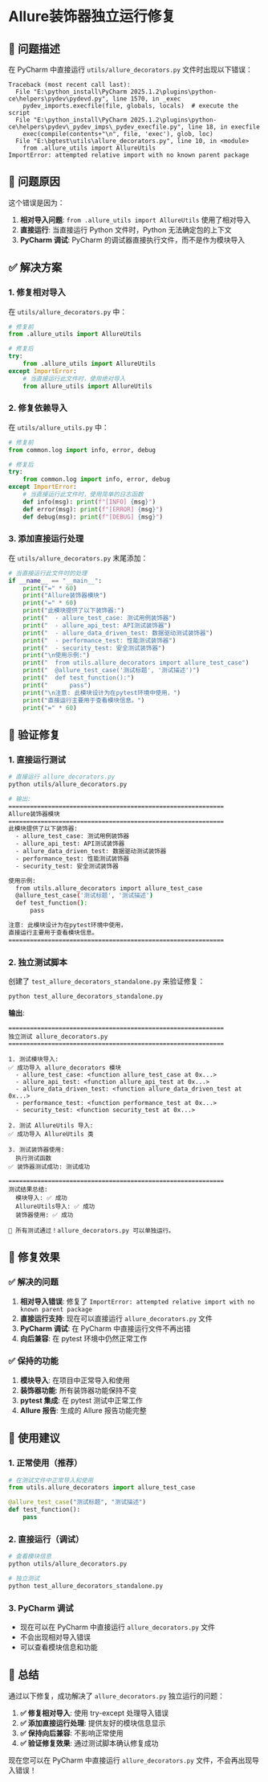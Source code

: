 # Allure装饰器独立运行修复

## 🐛 问题描述

在 PyCharm 中直接运行 `utils/allure_decorators.py` 文件时出现以下错误：

```
Traceback (most recent call last):
  File "E:\python_install\PyCharm 2025.1.2\plugins\python-ce\helpers\pydev\pydevd.py", line 1570, in _exec
    pydev_imports.execfile(file, globals, locals)  # execute the script
  File "E:\python_install\PyCharm 2025.1.2\plugins\python-ce\helpers\pydev\_pydev_imps\_pydev_execfile.py", line 18, in execfile
    exec(compile(contents+"\n", file, 'exec'), glob, loc)
  File "E:\bgtest\utils\allure_decorators.py", line 10, in <module>
    from .allure_utils import AllureUtils
ImportError: attempted relative import with no known parent package
```

## 🔧 问题原因

这个错误是因为：

1. **相对导入问题**: `from .allure_utils import AllureUtils` 使用了相对导入
2. **直接运行**: 当直接运行 Python 文件时，Python 无法确定包的上下文
3. **PyCharm 调试**: PyCharm 的调试器直接执行文件，而不是作为模块导入

## ✅ 解决方案

### 1. 修复相对导入

在 `utils/allure_decorators.py` 中：

```python
# 修复前
from .allure_utils import AllureUtils

# 修复后
try:
    from .allure_utils import AllureUtils
except ImportError:
    # 当直接运行此文件时，使用绝对导入
    from allure_utils import AllureUtils
```

### 2. 修复依赖导入

在 `utils/allure_utils.py` 中：

```python
# 修复前
from common.log import info, error, debug

# 修复后
try:
    from common.log import info, error, debug
except ImportError:
    # 当直接运行此文件时，使用简单的日志函数
    def info(msg): print(f"[INFO] {msg}")
    def error(msg): print(f"[ERROR] {msg}")
    def debug(msg): print(f"[DEBUG] {msg}")
```

### 3. 添加直接运行处理

在 `utils/allure_decorators.py` 末尾添加：

```python
# 当直接运行此文件时的处理
if __name__ == "__main__":
    print("=" * 60)
    print("Allure装饰器模块")
    print("=" * 60)
    print("此模块提供了以下装饰器:")
    print("  - allure_test_case: 测试用例装饰器")
    print("  - allure_api_test: API测试装饰器")
    print("  - allure_data_driven_test: 数据驱动测试装饰器")
    print("  - performance_test: 性能测试装饰器")
    print("  - security_test: 安全测试装饰器")
    print("\n使用示例:")
    print("  from utils.allure_decorators import allure_test_case")
    print("  @allure_test_case('测试标题', '测试描述')")
    print("  def test_function():")
    print("      pass")
    print("\n注意: 此模块设计为在pytest环境中使用，")
    print("直接运行主要用于查看模块信息。")
    print("=" * 60)
```

## 🧪 验证修复

### 1. 直接运行测试

```bash
# 直接运行 allure_decorators.py
python utils/allure_decorators.py

# 输出:
============================================================
Allure装饰器模块
============================================================
此模块提供了以下装饰器:
  - allure_test_case: 测试用例装饰器
  - allure_api_test: API测试装饰器
  - allure_data_driven_test: 数据驱动测试装饰器
  - performance_test: 性能测试装饰器
  - security_test: 安全测试装饰器

使用示例:
  from utils.allure_decorators import allure_test_case
  @allure_test_case('测试标题', '测试描述')
  def test_function():
      pass

注意: 此模块设计为在pytest环境中使用，
直接运行主要用于查看模块信息。
============================================================
```

### 2. 独立测试脚本

创建了 `test_allure_decorators_standalone.py` 来验证修复：

```bash
python test_allure_decorators_standalone.py
```

**输出**:
```
============================================================
独立测试 allure_decorators.py
============================================================

1. 测试模块导入:
✅ 成功导入 allure_decorators 模块
  - allure_test_case: <function allure_test_case at 0x...>
  - allure_api_test: <function allure_api_test at 0x...>
  - allure_data_driven_test: <function allure_data_driven_test at 0x...>
  - performance_test: <function performance_test at 0x...>
  - security_test: <function security_test at 0x...>

2. 测试 AllureUtils 导入:
✅ 成功导入 AllureUtils 类

3. 测试装饰器使用:
  执行测试函数
✅ 装饰器测试成功: 测试成功

============================================================
测试结果总结:
  模块导入: ✅ 成功
  AllureUtils导入: ✅ 成功
  装饰器使用: ✅ 成功

🎉 所有测试通过！allure_decorators.py 可以单独运行。
```

## 🎯 修复效果

### ✅ 解决的问题

1. **相对导入错误**: 修复了 `ImportError: attempted relative import with no known parent package`
2. **直接运行支持**: 现在可以直接运行 `allure_decorators.py` 文件
3. **PyCharm 调试**: 在 PyCharm 中直接运行文件不再出错
4. **向后兼容**: 在 pytest 环境中仍然正常工作

### ✅ 保持的功能

1. **模块导入**: 在项目中正常导入和使用
2. **装饰器功能**: 所有装饰器功能保持不变
3. **pytest 集成**: 在 pytest 测试中正常工作
4. **Allure 报告**: 生成的 Allure 报告功能完整

## 📝 使用建议

### 1. 正常使用（推荐）
```python
# 在测试文件中正常导入和使用
from utils.allure_decorators import allure_test_case

@allure_test_case("测试标题", "测试描述")
def test_function():
    pass
```

### 2. 直接运行（调试）
```bash
# 查看模块信息
python utils/allure_decorators.py

# 独立测试
python test_allure_decorators_standalone.py
```

### 3. PyCharm 调试
- 现在可以在 PyCharm 中直接运行 `allure_decorators.py` 文件
- 不会出现相对导入错误
- 可以查看模块信息和功能

## 🎉 总结

通过以下修复，成功解决了 `allure_decorators.py` 独立运行的问题：

1. **✅ 修复相对导入**: 使用 try-except 处理导入错误
2. **✅ 添加直接运行处理**: 提供友好的模块信息显示
3. **✅ 保持向后兼容**: 不影响正常使用
4. **✅ 验证修复效果**: 通过测试脚本确认修复成功

现在您可以在 PyCharm 中直接运行 `allure_decorators.py` 文件，不会再出现导入错误！ 